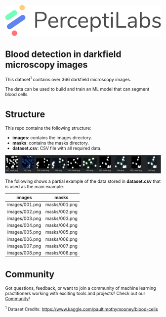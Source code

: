 <p align="center">
  <a href="https://www.perceptilabs.com">
  <img src="./pl_logo.png">
  </a>
</p>

# Blood detection in darkfield microscopy images

This dataset<sup>1</sup> contains over 366 darkfield microscopy images.

The data can be used to build and train an ML model that can segment blood cells.

# Structure

This repo contains the following structure:

- **images**: contains the images directory.
- **masks**: contains the masks directory.
- **dataset.csv**: CSV file with all required data.

<p align="center">
  <img src="./sample.png">
</p>

The following shows a partial example of the data stored in **dataset.csv** that is used as the main example.

| **images**  | **masks** |
|-------------|----------------------------------------|
| images/001.png | masks/001.png |
| images/002.png | masks/002.png |
| images/003.png | masks/003.png |
| images/004.png | masks/004.png |
| images/005.png | masks/005.png |
| images/006.png | masks/006.png |
| images/007.png | masks/007.png |
| images/008.png | masks/008.png |


# Community

Got questions, feedback, or want to join a community of machine learning practitioners working with exciting tools and projects? Check out our [Community](https://forum.perceptilabs.com/)!

<sup>1</sup> Dataset Credits: https://www.kaggle.com/paultimothymooney/blood-cells

